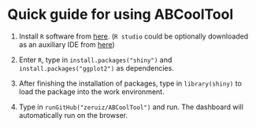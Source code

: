 # Quick guide for using ABCoolTool

1. Install `R` software from [here](https://cran.r-project.org/). (`R studio` could be optionally downloaded as an auxiliary IDE from [here](https://rstudio.com/products/rstudio/download/))

2. Enter `R`, type in `install.packages("shiny")` and `install.packages("ggplot2")` as dependencies.

3. After finishing the installation of packages, type in `library(shiny)` to load the package into the work environment.

4. Type in `runGitHub("zeruiz/ABCoolTool")` and run. The dashboard will automatically run on the browser.
